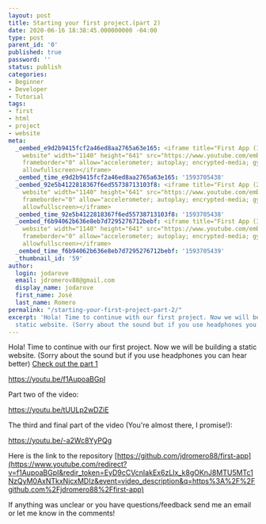 ```yaml
---
layout: post
title: Starting your first project.(part 2)
date: 2020-06-16 18:38:45.000000000 -04:00
type: post
parent_id: '0'
published: true
password: ''
status: publish
categories:
- Beginner
- Developer
- Tutorial
tags:
- first
- html
- project
- website
meta:
  _oembed_e9d2b9415fcf2a46ed8aa2765a63e165: <iframe title="First App (1st video) Static
    website" width="1140" height="641" src="https://www.youtube.com/embed/f1AupoaBGpI?feature=oembed"
    frameborder="0" allow="accelerometer; autoplay; encrypted-media; gyroscope; picture-in-picture"
    allowfullscreen></iframe>
  _oembed_time_e9d2b9415fcf2a46ed8aa2765a63e165: '1593705438'
  _oembed_92e5b4122818367f6ed55738713103f8: <iframe title="First App (2nd video) Static
    website" width="1140" height="641" src="https://www.youtube.com/embed/tUULp2wDZiE?feature=oembed"
    frameborder="0" allow="accelerometer; autoplay; encrypted-media; gyroscope; picture-in-picture"
    allowfullscreen></iframe>
  _oembed_time_92e5b4122818367f6ed55738713103f8: '1593705438'
  _oembed_f6b94062b636e8eb7d7295276712bebf: <iframe title="First App (3rd video) Static
    website" width="1140" height="641" src="https://www.youtube.com/embed/-a2Wc8YyPQg?feature=oembed"
    frameborder="0" allow="accelerometer; autoplay; encrypted-media; gyroscope; picture-in-picture"
    allowfullscreen></iframe>
  _oembed_time_f6b94062b636e8eb7d7295276712bebf: '1593705439'
  _thumbnail_id: '59'
author:
  login: jodarove
  email: jdromerov88@gmail.com
  display_name: jodarove
  first_name: José
  last_name: Romero
permalink: "/starting-your-first-project-part-2/"
excerpt: 'Hola! Time to continue with our first project. Now we will be building a
  static website. (Sorry about the sound but if you use headphones you can hear better) '
---
```

<!-- wp:paragraph -->

Hola! Time to continue with our first project. Now we will be building a static website. (Sorry about the sound but if you use headphones you can hear better) [Check out the part 1](/starting-your-first-project/)

<!-- /wp:paragraph -->

<!-- wp:core-embed/youtube {"url":"https://youtu.be/f1AupoaBGpI","type":"video","providerNameSlug":"youtube","className":"wp-embed-aspect-16-9 wp-has-aspect-ratio"} -->

https://youtu.be/f1AupoaBGpI

<!-- /wp:core-embed/youtube -->

<!-- wp:paragraph -->

Part two of the video:

<!-- /wp:paragraph -->

<!-- wp:core-embed/youtube {"url":"https://youtu.be/tUULp2wDZiE","type":"video","providerNameSlug":"youtube","className":"wp-embed-aspect-16-9 wp-has-aspect-ratio"} -->

https://youtu.be/tUULp2wDZiE

<!-- /wp:core-embed/youtube -->

<!-- wp:paragraph -->

The third and final part of the video (You're almost there, I promise!):

<!-- /wp:paragraph -->

<!-- wp:core-embed/youtube {"url":"https://youtu.be/-a2Wc8YyPQg","type":"video","providerNameSlug":"youtube","className":"wp-embed-aspect-16-9 wp-has-aspect-ratio"} -->

https://youtu.be/-a2Wc8YyPQg

<!-- /wp:core-embed/youtube -->

<!-- wp:paragraph -->

Here is the link to the repository [https://github.com/jdromero88/first-app](https://www.youtube.com/redirect?v=f1AupoaBGpI&redir_token=EyD9cCVcnIakEx6zLIx_k8gOKnJ8MTU5MTc1NzQyM0AxNTkxNjcxMDIz&event=video_description&q=https%3A%2F%2Fgithub.com%2Fjdromero88%2Ffirst-app)

<!-- /wp:paragraph -->

<!-- wp:paragraph -->

If anything was unclear or you have questions/feedback send me an email or let me know in the comments!

<!-- /wp:paragraph -->

